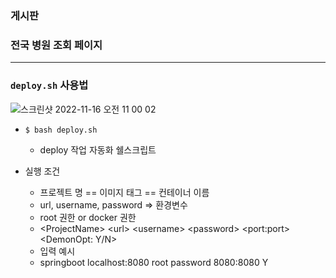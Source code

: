 
### 게시판

### 전국 병원 조회 페이지

---

### `deploy.sh` 사용법

![스크린샷 2022-11-16 오전 11 00 02](https://user-images.githubusercontent.com/89567475/202065074-969a1f25-c0e8-4de9-8260-c1f81bbe35c9.png)

- `$ bash deploy.sh`
  - deploy 작업 자동화 쉘스크립트
  
- 실행 조건
  - 프로젝트 명 == 이미지 태그 == 컨테이너 이름
  - url, username, password => 환경변수
  - root 권한 or docker 권한
  - \<ProjectName> \<url> \<username> \<password> \<port:port> \<DemonOpt: Y/N>
  - 입력 예시
  - springboot localhost:8080 root password 8080:8080 Y